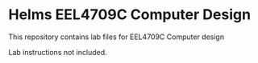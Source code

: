 # Helms EEL4709C Computer Design

This repository contains lab files for EEL4709C Computer design

Lab instructions not included.

